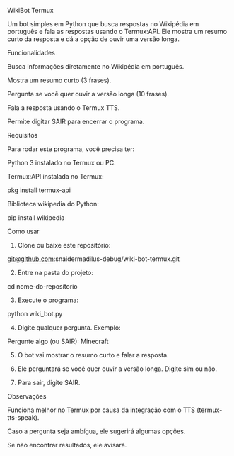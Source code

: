 WikiBot Termux

Um bot simples em Python que busca respostas no Wikipédia em português e fala as respostas usando o Termux:API. Ele mostra um resumo curto da resposta e dá a opção de ouvir uma versão longa.

Funcionalidades

Busca informações diretamente no Wikipédia em português.

Mostra um resumo curto (3 frases).

Pergunta se você quer ouvir a versão longa (10 frases).

Fala a resposta usando o Termux TTS.

Permite digitar SAIR para encerrar o programa.


Requisitos

Para rodar este programa, você precisa ter:

Python 3 instalado no Termux ou PC.

Termux:API instalada no Termux:

pkg install termux-api

Biblioteca wikipedia do Python:

pip install wikipedia


Como usar

1. Clone ou baixe este repositório:

git@github.com:snaidermadilus-debug/wiki-bot-termux.git


2. Entre na pasta do projeto:

cd nome-do-repositorio


3. Execute o programa:

python wiki_bot.py


4. Digite qualquer pergunta. Exemplo:

Pergunte algo (ou SAIR): Minecraft


5. O bot vai mostrar o resumo curto e falar a resposta.


6. Ele perguntará se você quer ouvir a versão longa. Digite sim ou não.


7. Para sair, digite SAIR.



Observações

Funciona melhor no Termux por causa da integração com o TTS (termux-tts-speak).

Caso a pergunta seja ambígua, ele sugerirá algumas opções.

Se não encontrar resultados, ele avisará.
